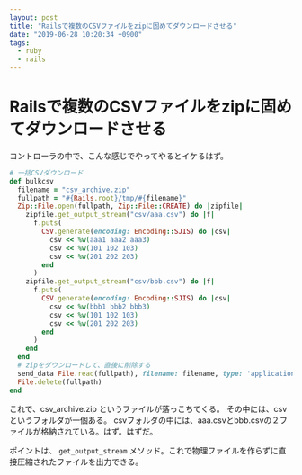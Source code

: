 ```yaml
---
layout: post
title: "Railsで複数のCSVファイルをzipに固めてダウンロードさせる"
date: "2019-06-28 10:20:34 +0900"
tags:
  - ruby
  - rails
---
```

# Railsで複数のCSVファイルをzipに固めてダウンロードさせる

コントローラの中で、こんな感じでやってやるとイケるはず。

```ruby
# 一括CSVダウンロード
def bulkcsv
  filename = "csv_archive.zip"
  fullpath = "#{Rails.root}/tmp/#{filename}"
  Zip::File.open(fullpath, Zip::File::CREATE) do |zipfile|
    zipfile.get_output_stream("csv/aaa.csv") do |f|
      f.puts(
        CSV.generate(encoding: Encoding::SJIS) do |csv|
          csv << %w(aaa1 aaa2 aaa3)
          csv << %w(101 102 103)
          csv << %w(201 202 203)
        end
      )
    zipfile.get_output_stream("csv/bbb.csv") do |f|
      f.puts(
        CSV.generate(encoding: Encoding::SJIS) do |csv|
          csv << %w(bbb1 bbb2 bbb3)
          csv << %w(101 102 103)
          csv << %w(201 202 203)
        end
      )
    end
  end
  # zipをダウンロードして、直後に削除する
  send_data File.read(fullpath), filename: filename, type: 'application/zip'
  File.delete(fullpath)
end
```

これで、csv_archive.zip というファイルが落っこちてくる。
その中には、csvというフォルダが一個ある。
csvフォルダの中には、aaa.csvとbbb.csvの２ファイルが格納されている。はず。はずだ。

ポイントは、 `get_output_stream` メソッド。これで物理ファイルを作らずに直接圧縮されたファイルを出力できる。
